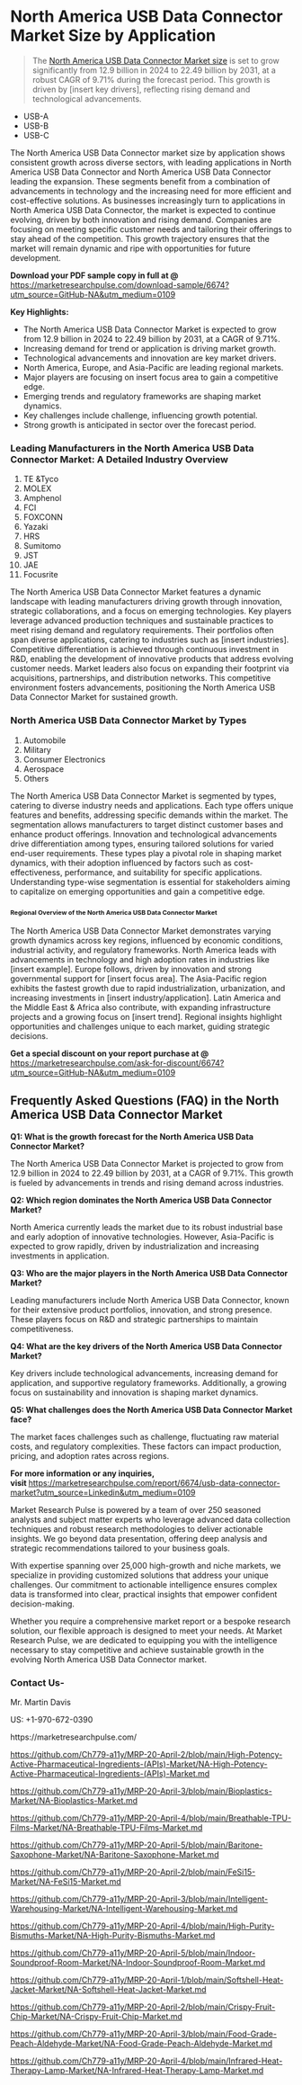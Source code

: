 <h1>North America USB Data Connector Market&nbsp;Size by Application</h1><blockquote><p>The <a href="https://marketresearchpulse.com/download-sample/6674?utm_source=GitHub-NA&amp;utm_medium=0109">North America USB Data Connector Market size</a> is set to grow significantly from 12.9 billion in 2024 to 22.49 billion by 2031, at a robust CAGR of 9.71% during the forecast period. This growth is driven by [insert key drivers], reflecting rising demand and technological advancements.</p></blockquote><ul><li>USB-A<li> USB-B<li> USB-C</li></ul><p>The North America USB Data Connector market size by application shows consistent growth across diverse sectors, with leading applications in North America USB Data Connector and North America USB Data Connector leading the expansion. These segments benefit from a combination of advancements in technology and the increasing need for more efficient and cost-effective solutions. As businesses increasingly turn to applications in North America USB Data Connector, the market is expected to continue evolving, driven by both innovation and rising demand. Companies are focusing on meeting specific customer needs and tailoring their offerings to stay ahead of the competition. This growth trajectory ensures that the market will remain dynamic and ripe with opportunities for future development.</p><p><strong>Download your PDF sample copy in full at @ </strong><a href="https://marketresearchpulse.com/download-sample/6674?utm_source=GitHub-NA&amp;utm_medium=0109">https://marketresearchpulse.com/download-sample/6674?utm_source=GitHub-NA&amp;utm_medium=0109</a></p><p><strong>Key Highlights: </strong></p><ul><li>The North America USB Data Connector Market is expected to grow from 12.9 billion in 2024 to 22.49 billion by 2031, at a CAGR of 9.71%.</li><li>Increasing demand for trend or application is driving market growth.</li><li>Technological advancements and innovation are key market drivers.</li><li>North America, Europe, and Asia-Pacific are leading regional markets.</li><li>Major players are focusing on insert focus area to gain a competitive edge.</li><li>Emerging trends and regulatory frameworks are shaping market dynamics.</li><li>Key challenges include challenge, influencing growth potential.</li><li>Strong growth is anticipated in sector over the forecast period.</li></ul><h3>Leading Manufacturers in the North America USB Data Connector Market: A Detailed Industry Overview</h3><ol><li>TE &Tyco</li><li>MOLEX</li><li>Amphenol</li><li>FCI</li><li>FOXCONN</li><li>Yazaki</li><li>HRS</li><li>Sumitomo</li><li>JST</li><li>JAE</li><li>Focusrite</li></ol><div class="flex max-w-full flex-col flex-grow"><div class="min-h-8 text-message flex w-full flex-col items-end gap-2 whitespace-normal break-words [.text-message+&amp;]:mt-5" dir="auto" data-message-author-role="assistant" data-message-id="fd8432e4-4910-450d-b182-61b7bfb0a01f" data-message-model-slug="gpt-4o"><div class="flex w-full flex-col gap-1 empty:hidden first:pt-[3px]"><div class="markdown prose w-full break-words dark:prose-invert light"><p>The North America USB Data Connector Market features a dynamic landscape with leading manufacturers driving growth through innovation, strategic collaborations, and a focus on emerging technologies. Key players leverage advanced production techniques and sustainable practices to meet rising demand and regulatory requirements. Their portfolios often span diverse applications, catering to industries such as [insert industries]. Competitive differentiation is achieved through continuous investment in R&amp;D, enabling the development of innovative products that address evolving customer needs. Market leaders also focus on expanding their footprint via acquisitions, partnerships, and distribution networks. This competitive environment fosters advancements, positioning the North America USB Data Connector Market for sustained growth.</p></div></div></div></div><h3>North America USB Data Connector Market by Types</h3><ol><li>Automobile<li> Military<li> Consumer Electronics<li> Aerospace<li> Others</li></ol><div class="flex max-w-full flex-col flex-grow"><div class="min-h-8 text-message flex w-full flex-col items-end gap-2 whitespace-normal break-words [.text-message+&amp;]:mt-5" dir="auto" data-message-author-role="assistant" data-message-id="084470be-0bb7-4664-bddf-5156b4f41249" data-message-model-slug="gpt-4o-mini"><div class="flex w-full flex-col gap-1 empty:hidden first:pt-[3px]"><div class="markdown prose w-full break-words dark:prose-invert light"><p>The North America USB Data Connector Market is segmented by types, catering to diverse industry needs and applications. Each type offers unique features and benefits, addressing specific demands within the market. The segmentation allows manufacturers to target distinct customer bases and enhance product offerings. Innovation and technological advancements drive differentiation among types, ensuring tailored solutions for varied end-user requirements. These types play a pivotal role in shaping market dynamics, with their adoption influenced by factors such as cost-effectiveness, performance, and suitability for specific applications. Understanding type-wise segmentation is essential for stakeholders aiming to capitalize on emerging opportunities and gain a competitive edge.</p></div></div></div></div><h3><span style="font-size: 11px;">Regional Overview of the North America USB Data Connector Market</span></h3><div class="flex max-w-full flex-col flex-grow"><div class="min-h-8 text-message flex w-full flex-col items-end gap-2 whitespace-normal break-words [.text-message+&amp;]:mt-5" dir="auto" data-message-author-role="assistant" data-message-id="e9038762-ce64-4e30-91c9-9bd413514231" data-message-model-slug="gpt-4o-mini"><div class="flex w-full flex-col gap-1 empty:hidden first:pt-[3px]"><div class="markdown prose w-full break-words dark:prose-invert light"><p>The North America USB Data Connector Market demonstrates varying growth dynamics across key regions, influenced by economic conditions, industrial activity, and regulatory frameworks. North America leads with advancements in technology and high adoption rates in industries like [insert example]. Europe follows, driven by innovation and strong governmental support for [insert focus area]. The Asia-Pacific region exhibits the fastest growth due to rapid industrialization, urbanization, and increasing investments in [insert industry/application]. Latin America and the Middle East &amp; Africa also contribute, with expanding infrastructure projects and a growing focus on [insert trend]. Regional insights highlight opportunities and challenges unique to each market, guiding strategic decisions.</p></div></div></div></div><p><strong>Get a special discount on your report purchase at @ </strong><a href="https://marketresearchpulse.com/ask-for-discount/6674?utm_source=GitHub-NA&amp;utm_medium=0109">https://marketresearchpulse.com/ask-for-discount/6674?utm_source=GitHub-NA&amp;utm_medium=0109</a></p><h2>Frequently Asked Questions (FAQ) in the North America USB Data Connector Market</h2><p><strong>Q1: What is the growth forecast for the North America USB Data Connector Market?</strong></p><p>The North America USB Data Connector Market is projected to grow from 12.9 billion in 2024 to 22.49 billion by 2031, at a CAGR of 9.71%. This growth is fueled by advancements in trends and rising demand across industries.</p><p><strong>Q2: Which region dominates the North America USB Data Connector Market?</strong></p><p>North America currently leads the market due to its robust industrial base and early adoption of innovative technologies. However, Asia-Pacific is expected to grow rapidly, driven by industrialization and increasing investments in application.</p><p><strong>Q3: Who are the major players in the North America USB Data Connector Market?</strong></p><p>Leading manufacturers include North America USB Data Connector, known for their extensive product portfolios, innovation, and strong presence. These players focus on R&amp;D and strategic partnerships to maintain competitiveness.</p><p><strong>Q4: What are the key drivers of the North America USB Data Connector Market?</strong></p><p>Key drivers include technological advancements, increasing demand for application, and supportive regulatory frameworks. Additionally, a growing focus on sustainability and innovation is shaping market dynamics.</p><p><strong>Q5: What challenges does the North America USB Data Connector Market face?</strong></p><p>The market faces challenges such as challenge, fluctuating raw material costs, and regulatory complexities. These factors can impact production, pricing, and adoption rates across regions.</p><p><strong>For more information or any inquiries, visit&nbsp;</strong><a href="https://marketresearchpulse.com/report/6674/usb-data-connector-market?utm_source=Linkedin&utm_medium=0109">https://marketresearchpulse.com/report/6674/usb-data-connector-market?utm_source=Linkedin&utm_medium=0109</a></p><p>Market Research Pulse is powered by a team of over 250 seasoned analysts and subject matter experts who leverage advanced data collection techniques and robust research methodologies to deliver actionable insights. We go beyond data presentation, offering deep analysis and strategic recommendations tailored to your business goals.</p><p>With expertise spanning over 25,000 high-growth and niche markets, we specialize in providing customized solutions that address your unique challenges. Our commitment to actionable intelligence ensures complex data is transformed into clear, practical insights that empower confident decision-making.</p><p>Whether you require a comprehensive market report or a bespoke research solution, our flexible approach is designed to meet your needs. At Market Research Pulse, we are dedicated to equipping you with the intelligence necessary to stay competitive and achieve sustainable growth in the evolving North America USB Data Connector market.</p><h3><strong>Contact Us-</strong></h3><p>Mr. Martin Davis</p><p>US: +1-970-672-0390</p><p>https://marketresearchpulse.com/</p><p><a href="https://github.com/Ch779-a11y/MRP-20-April-2/blob/main/High-Potency-Active-Pharmaceutical-Ingredients-(APIs)-Market/NA-High-Potency-Active-Pharmaceutical-Ingredients-(APIs)-Market.md">https://github.com/Ch779-a11y/MRP-20-April-2/blob/main/High-Potency-Active-Pharmaceutical-Ingredients-(APIs)-Market/NA-High-Potency-Active-Pharmaceutical-Ingredients-(APIs)-Market.md</a></p><p><a href="https://github.com/Ch779-a11y/MRP-20-April-3/blob/main/Bioplastics-Market/NA-Bioplastics-Market.md">https://github.com/Ch779-a11y/MRP-20-April-3/blob/main/Bioplastics-Market/NA-Bioplastics-Market.md</a></p><p><a href="https://github.com/Ch779-a11y/MRP-20-April-4/blob/main/Breathable-TPU-Films-Market/NA-Breathable-TPU-Films-Market.md">https://github.com/Ch779-a11y/MRP-20-April-4/blob/main/Breathable-TPU-Films-Market/NA-Breathable-TPU-Films-Market.md</a></p><p><a href="https://github.com/Ch779-a11y/MRP-20-April-5/blob/main/Baritone-Saxophone-Market/NA-Baritone-Saxophone-Market.md">https://github.com/Ch779-a11y/MRP-20-April-5/blob/main/Baritone-Saxophone-Market/NA-Baritone-Saxophone-Market.md</a></p><p><a href="https://github.com/Ch779-a11y/MRP-20-April-2/blob/main/FeSi15-Market/NA-FeSi15-Market.md">https://github.com/Ch779-a11y/MRP-20-April-2/blob/main/FeSi15-Market/NA-FeSi15-Market.md</a></p><p><a href="https://github.com/Ch779-a11y/MRP-20-April-3/blob/main/Intelligent-Warehousing-Market/NA-Intelligent-Warehousing-Market.md">https://github.com/Ch779-a11y/MRP-20-April-3/blob/main/Intelligent-Warehousing-Market/NA-Intelligent-Warehousing-Market.md</a></p><p><a href="https://github.com/Ch779-a11y/MRP-20-April-4/blob/main/High-Purity-Bismuths-Market/NA-High-Purity-Bismuths-Market.md">https://github.com/Ch779-a11y/MRP-20-April-4/blob/main/High-Purity-Bismuths-Market/NA-High-Purity-Bismuths-Market.md</a></p><p><a href="https://github.com/Ch779-a11y/MRP-20-April-5/blob/main/Indoor-Soundproof-Room-Market/NA-Indoor-Soundproof-Room-Market.md">https://github.com/Ch779-a11y/MRP-20-April-5/blob/main/Indoor-Soundproof-Room-Market/NA-Indoor-Soundproof-Room-Market.md</a></p><p><a href="https://github.com/Ch779-a11y/MRP-20-April-1/blob/main/Softshell-Heat-Jacket-Market/NA-Softshell-Heat-Jacket-Market.md">https://github.com/Ch779-a11y/MRP-20-April-1/blob/main/Softshell-Heat-Jacket-Market/NA-Softshell-Heat-Jacket-Market.md</a></p><p><a href="https://github.com/Ch779-a11y/MRP-20-April-2/blob/main/Crispy-Fruit-Chip-Market/NA-Crispy-Fruit-Chip-Market.md">https://github.com/Ch779-a11y/MRP-20-April-2/blob/main/Crispy-Fruit-Chip-Market/NA-Crispy-Fruit-Chip-Market.md</a></p><p><a href="https://github.com/Ch779-a11y/MRP-20-April-3/blob/main/Food-Grade-Peach-Aldehyde-Market/NA-Food-Grade-Peach-Aldehyde-Market.md">https://github.com/Ch779-a11y/MRP-20-April-3/blob/main/Food-Grade-Peach-Aldehyde-Market/NA-Food-Grade-Peach-Aldehyde-Market.md</a></p><p><a href="https://github.com/Ch779-a11y/MRP-20-April-4/blob/main/Infrared-Heat-Therapy-Lamp-Market/NA-Infrared-Heat-Therapy-Lamp-Market.md">https://github.com/Ch779-a11y/MRP-20-April-4/blob/main/Infrared-Heat-Therapy-Lamp-Market/NA-Infrared-Heat-Therapy-Lamp-Market.md</a></p>
